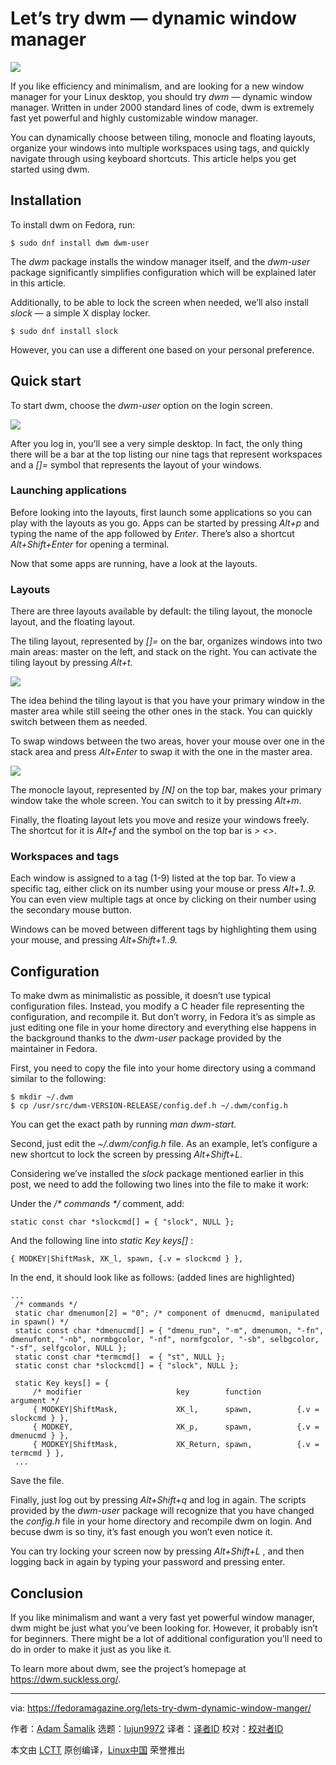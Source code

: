 [#]: collector: (lujun9972)
[#]: translator: (wxy)
[#]: reviewer: ( )
[#]: publisher: ( )
[#]: url: ( )
[#]: subject: (Let’s try dwm — dynamic window manager)
[#]: via: (https://fedoramagazine.org/lets-try-dwm-dynamic-window-manger/)
[#]: author: (Adam Šamalík https://fedoramagazine.org/author/asamalik/)

Let’s try dwm — dynamic window manager
======

![][1]

If you like efficiency and minimalism, and are looking for a new window manager for your Linux desktop, you should try _dwm_ — dynamic window manager. Written in under 2000 standard lines of code, dwm is extremely fast yet powerful and highly customizable window manager.

You can dynamically choose between tiling, monocle and floating layouts, organize your windows into multiple workspaces using tags, and quickly navigate through using keyboard shortcuts. This article helps you get started using dwm.

## **Installation**

To install dwm on Fedora, run:

```
$ sudo dnf install dwm dwm-user
```

The _dwm_ package installs the window manager itself, and the _dwm-user_ package significantly simplifies configuration which will be explained later in this article.

Additionally, to be able to lock the screen when needed, we’ll also install _slock_ — a simple X display locker.

```
$ sudo dnf install slock
```

However, you can use a different one based on your personal preference.

## **Quick start**

To start dwm, choose the _dwm-user_ option on the login screen.

![][2]

After you log in, you’ll see a very simple desktop. In fact, the only thing there will be a bar at the top listing our nine tags that represent workspaces and a _[]=_ symbol that represents the layout of your windows.

### Launching applications

Before looking into the layouts, first launch some applications so you can play with the layouts as you go. Apps can be started by pressing _Alt+p_ and typing the name of the app followed by _Enter_. There’s also a shortcut _Alt+Shift+Enter_ for opening a terminal.

Now that some apps are running, have a look at the layouts.

### Layouts

There are three layouts available by default: the tiling layout, the monocle layout, and the floating layout.

The tiling layout, represented by _[]=_ on the bar, organizes windows into two main areas: master on the left, and stack on the right. You can activate the tiling layout by pressing _Alt+t._

![][3]

The idea behind the tiling layout is that you have your primary window in the master area while still seeing the other ones in the stack. You can quickly switch between them as needed.

To swap windows between the two areas, hover your mouse over one in the stack area and press _Alt+Enter_ to swap it with the one in the master area.

![][4]

The monocle layout, represented by _[N]_ on the top bar, makes your primary window take the whole screen. You can switch to it by pressing _Alt+m_.

Finally, the floating layout lets you move and resize your windows freely. The shortcut for it is _Alt+f_ and the symbol on the top bar is _> <>_.

### Workspaces and tags

Each window is assigned to a tag (1-9) listed at the top bar. To view a specific tag, either click on its number using your mouse or press _Alt+1..9._ You can even view multiple tags at once by clicking on their number using the secondary mouse button.

Windows can be moved between different tags by highlighting them using your mouse, and pressing _Alt+Shift+1..9._

## **Configuration**

To make dwm as minimalistic as possible, it doesn’t use typical configuration files. Instead, you modify a C header file representing the configuration, and recompile it. But don’t worry, in Fedora it’s as simple as just editing one file in your home directory and everything else happens in the background thanks to the _dwm-user_ package provided by the maintainer in Fedora.

First, you need to copy the file into your home directory using a command similar to the following:

```
$ mkdir ~/.dwm
$ cp /usr/src/dwm-VERSION-RELEASE/config.def.h ~/.dwm/config.h
```

You can get the exact path by running _man dwm-start._

Second, just edit the _~/.dwm/config.h_ file. As an example, let’s configure a new shortcut to lock the screen by pressing _Alt+Shift+L_.

Considering we’ve installed the _slock_ package mentioned earlier in this post, we need to add the following two lines into the file to make it work:

Under the _/* commands */_ comment, add:

```
static const char *slockcmd[] = { "slock", NULL };
```

And the following line into _static Key keys[]_ :

```
{ MODKEY|ShiftMask, XK_l, spawn, {.v = slockcmd } },
```

In the end, it should look like as follows: (added lines are highlighted)

```
...
 /* commands */
 static char dmenumon[2] = "0"; /* component of dmenucmd, manipulated in spawn() */
 static const char *dmenucmd[] = { "dmenu_run", "-m", dmenumon, "-fn", dmenufont, "-nb", normbgcolor, "-nf", normfgcolor, "-sb", selbgcolor, "-sf", selfgcolor, NULL };
 static const char *termcmd[]  = { "st", NULL };
 static const char *slockcmd[] = { "slock", NULL };

 static Key keys[] = {
     /* modifier                     key        function        argument */
     { MODKEY|ShiftMask,             XK_l,      spawn,          {.v = slockcmd } },
     { MODKEY,                       XK_p,      spawn,          {.v = dmenucmd } },
     { MODKEY|ShiftMask,             XK_Return, spawn,          {.v = termcmd } },
 ...
```

Save the file.

Finally, just log out by pressing _Alt+Shift+q_ and log in again. The scripts provided by the _dwm-user_ package will recognize that you have changed the _config.h_ file in your home directory and recompile dwm on login. And becuse dwm is so tiny, it’s fast enough you won’t even notice it.

You can try locking your screen now by pressing _Alt+Shift+L_ , and then logging back in again by typing your password and pressing enter.

## **Conclusion**

If you like minimalism and want a very fast yet powerful window manager, dwm might be just what you’ve been looking for. However, it probably isn’t for beginners. There might be a lot of additional configuration you’ll need to do in order to make it just as you like it.

To learn more about dwm, see the project’s homepage at <https://dwm.suckless.org/>.

--------------------------------------------------------------------------------

via: https://fedoramagazine.org/lets-try-dwm-dynamic-window-manger/

作者：[Adam Šamalík][a]
选题：[lujun9972][b]
译者：[译者ID](https://github.com/译者ID)
校对：[校对者ID](https://github.com/校对者ID)

本文由 [LCTT](https://github.com/LCTT/TranslateProject) 原创编译，[Linux中国](https://linux.cn/) 荣誉推出

[a]: https://fedoramagazine.org/author/asamalik/
[b]: https://github.com/lujun9972
[1]: https://fedoramagazine.org/wp-content/uploads/2019/03/dwm-magazine-image-816x345.png
[2]: https://fedoramagazine.org/wp-content/uploads/2019/03/choosing-dwm-1024x469.png
[3]: https://fedoramagazine.org/wp-content/uploads/2019/03/dwm-desktop-1024x593.png
[4]: https://fedoramagazine.org/wp-content/uploads/2019/03/Screenshot-2019-03-15-at-11.12.32-1024x592.png
